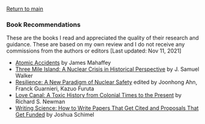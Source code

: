 <a href="https://misayasu.github.io/">Return to main</a><br/>

### Book Recommendations

These are the books I read and appreciated the quality of their research and guidance. These are based on my own review and I do not receive any commissions from the authors or editors [Last updated: Nov 11, 2021]<br/>

- <a href="https://www.amazon.com/Atomic-Accidents-James-Maheffey-ebook/dp/B09BDF35NT/ref=sr_1_2?keywords=atomic+accidents&qid=1636685172&s=books&sr=1-2">Atomic Accidents</a> by James Mahaffey
- <a href="https://www.amazon.com/Three-Mile-Island-Samuel-Walker/dp/0520246837/ref=sr_1_3?keywords=three+mile+island&qid=1636684228&s=books&sr=1-3" target="_blank">Three Mile Island: A Nuclear Crisis in Historical Perspective</a> by J. Samuel Walker
- <a href="https://link.springer.com/book/10.1007/978-3-319-58768-4/" target="_blank">Resilience: A New Paradigm of Nuclear Safety</a> edited by Joonhong Ahn, Franck Guarnieri, Kazuo Furuta
- <a href="https://www.amazon.com/Love-Canal-History-Colonial-Present/dp/0190053844/ref=sr_1_2?keywords=love+canal&qid=1636685241&s=books&sr=1-2" target="_blank">Love Canal: A Toxic History from Colonial Times to the Present</a> by Richard S. Newman
- <a href="https://www.amazon.com/Writing-Science-Papers-Proposals-Funded/dp/0199760241/ref=sr_1_1?keywords=writing+science&qid=1636685412&s=books&sr=1-1" target="_blank">Writing Science: How to Write Papers That Get Cited and Proposals That Get Funded</a> by Joshua Schimel
